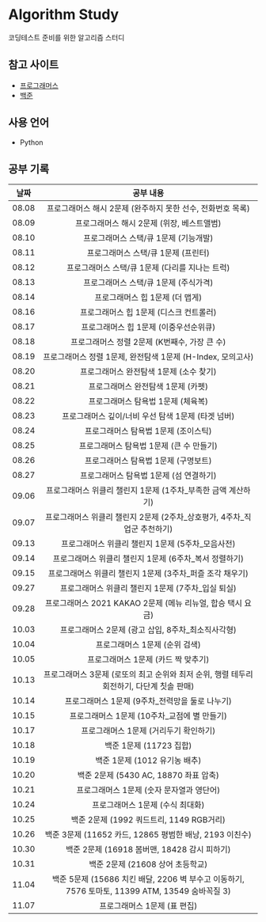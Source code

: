 # Algorithm Study
코딩테스트 준비를 위한 알고리즘 스터디

## 참고 사이트
- [프로그래머스](https://programmers.co.kr/)  
- [백준](https://www.acmicpc.net/)

## 사용 언어
- Python

## 공부 기록
|날짜|공부 내용|
|:---:|:---:|
|08.08|프로그래머스 해시 2문제 (완주하지 못한 선수, 전화번호 목록)|
|08.09|프로그래머스 해시 2문제 (위장, 베스트앨범)|
|08.10|프로그래머스 스택/큐 1문제 (기능개발)|
|08.11|프로그래머스 스택/큐 1문제 (프린터)|
|08.12|프로그래머스 스택/큐 1문제 (다리를 지나는 트럭)|
|08.13|프로그래머스 스택/큐 1문제 (주식가격)|
|08.14|프로그래머스 힙 1문제 (더 맵게)|
|08.16|프로그래머스 힙 1문제 (디스크 컨트롤러)|
|08.17|프로그래머스 힙 1문제 (이중우선순위큐)|
|08.18|프로그래머스 정렬 2문제 (K번째수, 가장 큰 수)|
|08.19|프로그래머스 정렬 1문제, 완전탐색 1문제 (H-Index, 모의고사)|
|08.20|프로그래머스 완전탐색 1문제 (소수 찾기)|
|08.21|프로그래머스 완전탐색 1문제 (카펫)|
|08.22|프로그래머스 탐욕법 1문제 (체육복)|
|08.23|프로그래머스 깊이/너비 우선 탐색 1문제 (타겟 넘버)|
|08.24|프로그래머스 탐욕법 1문제 (조이스틱)|
|08.25|프로그래머스 탐욕법 1문제 (큰 수 만들기)|
|08.26|프로그래머스 탐욕법 1문제 (구명보트)|
|08.27|프로그래머스 탐욕법 1문제 (섬 연결하기)|
|09.06|프로그래머스 위클리 챌린지 1문제 (1주차_부족한 금액 계산하기)|
|09.07|프로그래머스 위클리 챌린지 2문제 (2주차_상호평가, 4주차_직업군 추천하기)|
|09.13|프로그래머스 위클리 챌린지 1문제 (5주차_모음사전)|
|09.14|프로그래머스 위클리 챌린지 1문제 (6주차_복서 정렬하기)|
|09.15|프로그래머스 위클리 챌린지 1문제 (3주차_퍼즐 조각 채우기)|
|09.27|프로그래머스 위클리 챌린지 1문제 (7주차_입실 퇴실)|
|09.28|프로그래머스 2021 KAKAO 2문제 (메뉴 리뉴얼, 합승 택시 요금)|
|10.03|프로그래머스 2문제 (광고 삽입, 8주차_최소직사각형)|
|10.04|프로그래머스 1문제 (순위 검색)|
|10.05|프로그래머스 1문제 (카드 짝 맞추기)|
|10.13|프로그래머스 3문제 (로또의 최고 순위와 최저 순위, 행렬 테두리 회전하기, 다단계 칫솔 판매)|
|10.14|프로그래머스 1문제 (9주차_전력망을 둘로 나누기)|
|10.15|프로그래머스 1문제 (10주차_교점에 별 만들기)|
|10.17|프로그래머스 1문제 (거리두기 확인하기)|
|10.18|백준 1문제 (11723 집합)|
|10.19|백준 1문제 (1012 유기농 배추)|
|10.20|백준 2문제 (5430 AC, 18870 좌표 압축)|
|10.21|프로그래머스 1문제 (숫자 문자열과 영단어)|
|10.24|프로그래머스 1문제 (수식 최대화)|
|10.25|백준 2문제 (1992 쿼드트리, 1149 RGB거리)|
|10.26|백준 3문제 (11652 카드, 12865 평범한 배낭, 2193 이친수)|
|10.30|백준 2문제 (16918 봄버맨, 18428 감시 피하기)|
|10.31|백준 2문제 (21608 상어 초등학교)|
|11.04|백준 5문제 (15686 치킨 배달, 2206 벽 부수고 이동하기, 7576 토마토, 11399 ATM, 13549 숨바꼭질 3)|
|11.07|프로그래머스 1문제 (표 편집)|